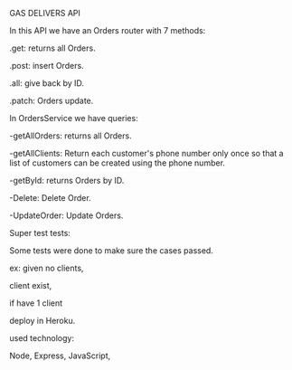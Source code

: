 GAS DELIVERS API

In this API we have an Orders router with 7 methods:

.get: returns all Orders.

.post: insert Orders.

.all: give back by ID.

.patch: Orders update.

In OrdersService we have queries:

-getAllOrders: returns all Orders.

-getAllClients: Return each customer's phone number only once so that a list of customers can be created using the phone number.

-getById: returns Orders by ID.

-Delete: Delete Order.

-UpdateOrder: Update Orders.

Super test tests:

Some tests were done to make sure the cases passed.

ex: given no clients,

client exist,

if have 1 client

deploy in Heroku.

used technology:

Node,
Express,
JavaScript,
